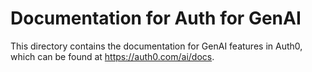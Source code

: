 # Documentation for Auth for GenAI

This directory contains the documentation for GenAI features in Auth0, which can be found at https://auth0.com/ai/docs.
